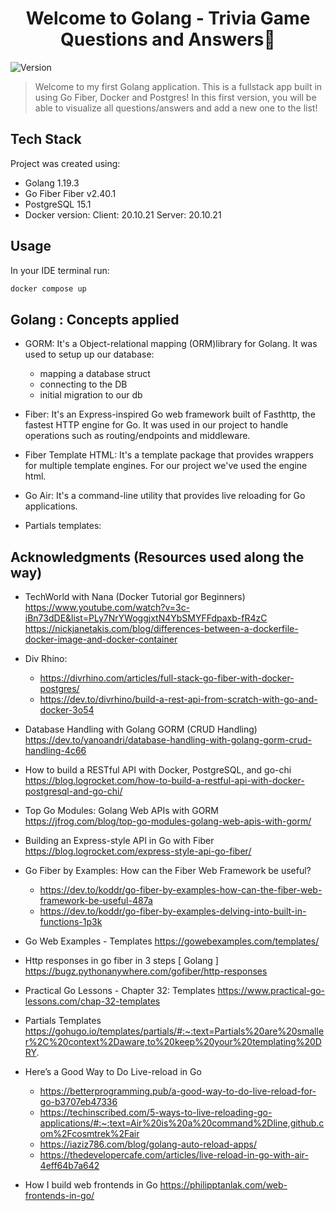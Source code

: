 <h1 align="center">Welcome to Golang - Trivia Game Questions and Answers👋</h1>
<p>
  <img alt="Version" src="https://img.shields.io/badge/version-1.0-blue.svg?cacheSeconds=2592000" />
</p>

> Welcome to my first Golang application. This is a fullstack app built in using Go Fiber, Docker and Postgres! In this first version, you will be able to visualize all questions/answers and add a new one to the list!   

## Tech Stack

Project was created using:
* Golang 1.19.3
* Go Fiber Fiber v2.40.1 
* PostgreSQL 15.1
* Docker version: 
    Client: 20.10.21
    Server: 20.10.21
    
## Usage
In your IDE terminal run:
```sh
docker compose up
```
## Golang : Concepts applied

  - GORM:  It's a Object-relational mapping (ORM)library for Golang. It was used to setup up our database:
     * mapping a database struct
     * connecting to the DB
     * initial migration to our db
     
 - Fiber: It's an Express-inspired Go web framework built of Fasthttp, the fastest HTTP engine for Go. It was used in our project to handle operations such as routing/endpoints and middleware. 
 
 - Fiber Template HTML: It's a template package that provides wrappers for multiple template engines. For our project we've used the engine html.

 - Go Air: It's a command-line utility that provides live reloading for Go applications.

 - Partials templates: 

## Acknowledgments (Resources used along the way)
    
   - TechWorld with Nana (Docker Tutorial gor Beginners)
      https://www.youtube.com/watch?v=3c-iBn73dDE&list=PLy7NrYWoggjxtN4YbSMYFFdpaxb-fR4zC
      https://nickjanetakis.com/blog/differences-between-a-dockerfile-docker-image-and-docker-container
   - Div Rhino: 
     * https://divrhino.com/articles/full-stack-go-fiber-with-docker-postgres/
     * https://dev.to/divrhino/build-a-rest-api-from-scratch-with-go-and-docker-3o54
   - Database Handling with Golang GORM (CRUD Handling)
      https://dev.to/yanoandri/database-handling-with-golang-gorm-crud-handling-4c66
   - How to build a RESTful API with Docker, PostgreSQL, and go-chi
      https://blog.logrocket.com/how-to-build-a-restful-api-with-docker-postgresql-and-go-chi/ 
   - Top Go Modules: Golang Web APIs with GORM
      https://jfrog.com/blog/top-go-modules-golang-web-apis-with-gorm/ 
   - Building an Express-style API in Go with Fiber
     https://blog.logrocket.com/express-style-api-go-fiber/ 
   - Go Fiber by Examples: How can the Fiber Web Framework be useful?
     * https://dev.to/koddr/go-fiber-by-examples-how-can-the-fiber-web-framework-be-useful-487a
     * https://dev.to/koddr/go-fiber-by-examples-delving-into-built-in-functions-1p3k
   - Go Web Examples - Templates
     https://gowebexamples.com/templates/
   - Http responses in go fiber in 3 steps [ Golang ]
     https://bugz.pythonanywhere.com/gofiber/http-responses
   - Practical Go Lessons - Chapter 32: Templates
     https://www.practical-go-lessons.com/chap-32-templates
   - Partials Templates
     https://gohugo.io/templates/partials/#:~:text=Partials%20are%20smaller%2C%20context%2Daware,to%20keep%20your%20templating%20DRY.
   - Here’s a Good Way to Do Live-reload in Go
     *  https://betterprogramming.pub/a-good-way-to-do-live-reload-for-go-b3707eb47336
     *  https://techinscribed.com/5-ways-to-live-reloading-go-applications/#:~:text=Air%20is%20a%20command%2Dline,github.com%2Fcosmtrek%2Fair
     *  https://iaziz786.com/blog/golang-auto-reload-apps/
     *  https://thedevelopercafe.com/articles/live-reload-in-go-with-air-4eff64b7a642
     
  - How I build web frontends in Go
     https://philipptanlak.com/web-frontends-in-go/
     

    
